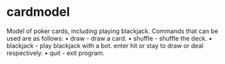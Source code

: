 # cardmodel
Model of poker cards, including playing blackjack.
Commands that can be used are as follows:
• draw - draw a card.
• shuffle - shuffle the deck.
• blackjack - play blackjack with a bot. enter hit or stay to draw or deal respectively.
• quit - exit program.
